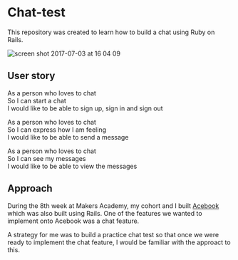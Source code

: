 # Chat-test

This repository was created to learn how to build a chat using Ruby on Rails.

![screen shot 2017-07-03 at 16 04 09](https://user-images.githubusercontent.com/17644847/27799188-29ac1f74-600c-11e7-8959-f17120518647.png)

## User story

As a person who loves to chat<br>
So I can start a chat<br>
I would like to be able to sign up, sign in and sign out<br>

As a person who loves to chat<br>
So I can express how I am feeling<br>
I would like to be able to send a message<br>

As a person who loves to chat<br>
So I can see my messages<br>
I would like to be able to view the messages<br>

## Approach

During the 8th week at Makers Academy, my cohort and I built [Acebook](https://github.com/makersacademy/acebook-april2017) which was also built using Rails. One of the features we wanted to implement onto Acebook was a chat feature. 

A strategy for me was to build a practice chat test so that once we were ready to implement the chat feature, I would be familiar with the approact to this. 
